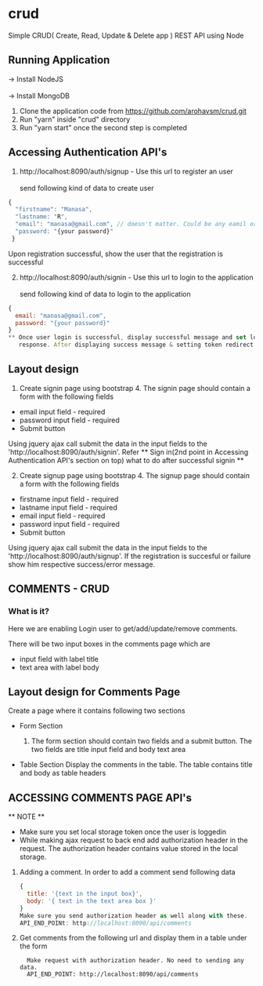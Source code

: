 # crud

Simple CRUD( Create, Read, Update & Delete app ) REST API using Node

## Running Application

-> Install NodeJS <br/>  
-> Install MongoDB

1. Clone the application code from https://github.com/arohavsm/crud.git <br/>  
2. Run "yarn" inside "crud" directory <br/>  
3. Run "yarn start" once the second step is completed <br/>  

## Accessing Authentication API's

1. http://localhost:8090/auth/signup - Use this url to register an user <br/>  
  send following kind of data to create user <br/>  
  ```javascript
  { 
    "firstname": "Manasa", 
    "lastname: "R",
    "email": "manasa@gmail.com", // doesn't matter. Could be any eamil or normal username <br/>  
    "password: "{your password}"
   }
   ```
   Upon registration successful, show the user that the registration is successful <br/>  
   
2. http://localhost:8090/auth/signin - Use this url to login to the application <br/>  
  send following kind of data to login to the application
  ```javascript
  { 
    email: "manasa@gmail.com",
    password: "{your password}"
  }
  ** Once user login is successful, display successful message and set local storage using the token in the
     response. After displaying success message & setting token redirect user to comments page after 200ms **
  ```
  
## Layout design

1. Create signin page using bootstrap 4. The signin page should contain a form with the following fields <br/>  
  - email input field - required
  - password input field - required  
  - Submit button 
  
  Using jquery ajax call submit the data in the input fields to the 'http://localhost:8090/auth/signin'.
  Refer ** Sign in(2nd point in Accessing Authentication API's section on top) what to do after successful signin **
  
2. Create signup page using bootstrap 4. The signup page should contain a form with the following fields <br/>  
  - firstname input field - required 
  - lastname input field - required
  - email input field - required
  - password input field - required
  - Submit button


  Using jquery ajax call submit the data in the input fields to the 'http://localhost:8090/auth/signup'. 
  If the registration is succesful or failure show him respective success/error message.


## COMMENTS - CRUD
### What is it?
Here we are enabling Login user to get/add/update/remove comments.

There will be two input boxes in the comments page which are

 - input field with label title
 - text area with label body

## Layout design for Comments Page
  Create a page where it contains following two sections

  - Form Section
    1. The form section should contain two fields and a submit button. The two fields are title input field and body text area

  - Table Section
    Display the comments in the table. The table contains title and body as table headers

 ## ACCESSING COMMENTS PAGE API's

  ** NOTE **

 - Make sure you set local storage token once the user is loggedin
 - While making ajax request to back end add authorization header in the request.
   The authorization header contains value stored in the local storage.

 1. Adding a comment. In order to add a comment send following data

    ```javascript
    {
      title: '{text in the input box}',
      body: '{ text in the text area box }'
    }
    Make sure you send authorization header as well along with these.
    API_END_POINt: http://localhost:8090/api/comments
    ```
 2. Get comments from the following url and display them in a table under the form

    ```
      Make request with authorization header. No need to sending any data.
      API_END_POINT: http://localhost:8090/api/comments
    ```
